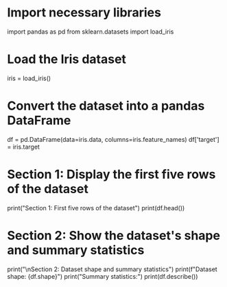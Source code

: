 # Import necessary libraries
import pandas as pd
from sklearn.datasets import load_iris

# Load the Iris dataset
iris = load_iris()

# Convert the dataset into a pandas DataFrame
df = pd.DataFrame(data=iris.data, columns=iris.feature_names)
df['target'] = iris.target

# Section 1: Display the first five rows of the dataset
print("Section 1: First five rows of the dataset")
print(df.head())

# Section 2: Show the dataset's shape and summary statistics
print("\nSection 2: Dataset shape and summary statistics")
print(f"Dataset shape: {df.shape}")
print("Summary statistics:")
print(df.describe())

